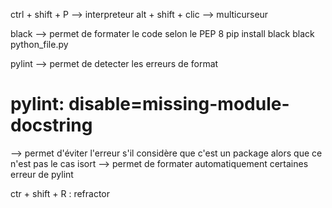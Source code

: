 ctrl + shift + P --> interpreteur
alt + shift + clic --> multicurseur

black --> permet de formater le code selon le PEP 8
pip install black
black python_file.py

pylint --> permet de detecter les erreurs de format
# pylint: disable=missing-module-docstring
--> permet d'éviter l'erreur s'il considère que c'est un package alors que ce n'est pas le cas
isort --> permet de formater automatiquement certaines erreur de pylint

ctr + shift + R : refractor